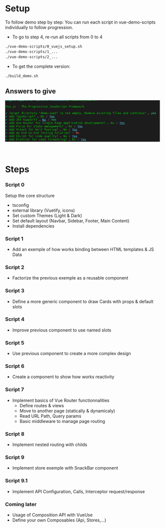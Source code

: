 # Setup

To follow demo step by step: You can run each script in vue-demo-scripts individually to follow progression.

- To go to step 4, re-run all scripts from 0 to 4

```bash
./vue-demo-scripts/0_vuejs_setup.sh
./vue-demo-scripts/1_...
./vue-demo-scripts/2_...
```

- To get the complete version:

```bash
./build_demo.sh
```

## Answers to give

![Alt text](image.png)


<br/>

# Steps

### Script 0

Setup the core structure

- tsconfig
- external library (Vuetify, icons)
- Set custom Themes (Light & Dark)
- Set default layout (Navbar, Sidebar, Footer, Main Content)
- Install dependencies

### Script 1

- Add an exemple of how works binding between HTML templates & JS Data


### Script 2

- Factorize the previous exemple as a reusable component

### Script 3

- Define a more generic component to draw Cards with props & default slots

### Script 4

- Improve previous component to use named slots

### Script 5

- Use previous component to create a more complex design

### Script 6

- Create a component to show how works reactivity

### Script 7

- Implement basics of Vue Router functionnalities
  - Define routes & views
  - Move to another page (statically & dynamicaly)
  - Read URL Path, Query params
  - Basic middleware to manage page routing

### Script 8

- Implement nested routing with childs

### Script 9 

- Implement store exemple with SnackBar component

### Script 9.1

- Implement API Configuration, Calls, Interceptor request/response

### Coming later

- Usage of Composition API with VueUse
- Define your own Composables (Api, Stores,...)